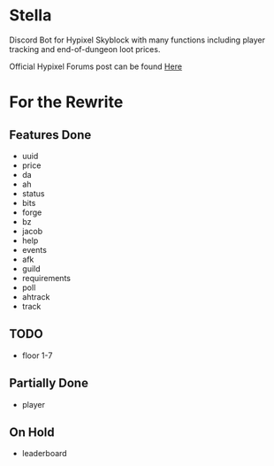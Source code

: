 # Stella

Discord Bot for Hypixel Skyblock with many functions including player tracking and end-of-dungeon loot prices.

Official Hypixel Forums post can be found [Here](https://bit.ly/2YVdZw2)

# For the Rewrite

## Features Done
* uuid
* price
* da
* ah
* status
* bits
* forge
* bz
* jacob
* help
* events
* afk
* guild
* requirements
* poll
* ahtrack
* track
## TODO
* floor 1-7

## Partially Done
* player

## On Hold
* leaderboard
